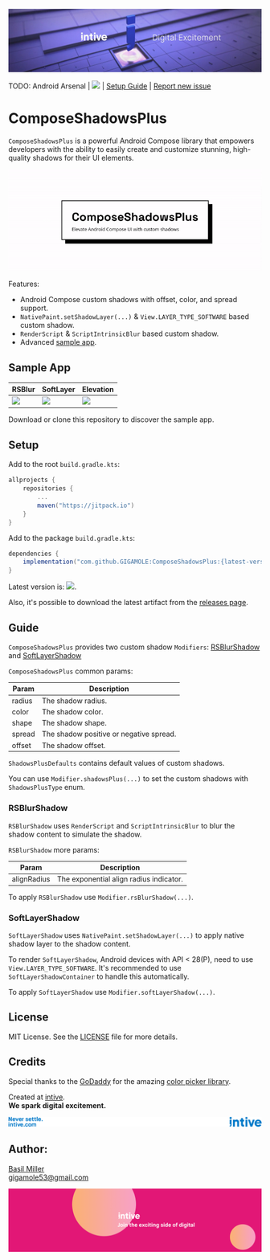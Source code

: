 [![](/media/header.png)](https://intive.com/)

TODO: Android Arsenal | ![](https://jitpack.io/v/GIGAMOLE/ComposeShadowsPlus.svg) | [Setup Guide](#setup)
| [Report new issue](https://github.com/GIGAMOLE/ComposeShadowsPlus/issues/new)

# ComposeShadowsPlus

`ComposeShadowsPlus` is a powerful Android Compose library that empowers developers with the ability to easily create and customize stunning, high-quality shadows for
their UI elements.

![](/media/demo.gif)

Features:

- Android Compose custom shadows with offset, color, and spread support.
- `NativePaint.setShadowLayer(...)` & `View.LAYER_TYPE_SOFTWARE` based custom shadow.
- `RenderScript` & `ScriptIntrinsicBlur` based custom shadow.
- Advanced [sample app](#sample-app).

## Sample App

| RSBlur | SoftLayer | Elevation |
|-|-|-|
| <img src="/media/rs_blur.gif" width="220"/> | <img src="/media/soft_layer.gif" width="220"/> | <img src="/media/elevation.gif" width="220"/> |

Download or clone this repository to discover the sample app.

## Setup

Add to the root `build.gradle.kts`:

``` groovy
allprojects {
    repositories {
        ...
        maven("https://jitpack.io")
    }
}
```

Add to the package `build.gradle.kts`:

``` groovy
dependencies {
    implementation("com.github.GIGAMOLE:ComposeShadowsPlus:{latest-version}")
}
```

Latest version is: ![](https://jitpack.io/v/GIGAMOLE/ComposeShadowsPlus.svg).

Also, it's possible to download the latest artifact from the [releases page](https://github.com/GIGAMOLE/ComposeShadowsPlus/releases).

## Guide

`ComposeShadowsPlus` provides two custom shadow `Modifiers`: [RSBlurShadow](#RSBlurShadow) and [SoftLayerShadow](#SoftLayerShadow)

`ComposeShadowsPlus` common params:

| Param | Description |
|-|-|
|radius|The shadow radius.|
|color|The shadow color.|
|shape|The shadow shape.|
|spread|The shadow positive or negative spread.|
|offset|The shadow offset.|

`ShadowsPlusDefaults` contains default values of custom shadows.

You can use `Modifier.shadowsPlus(...)` to set the custom shadows with `ShadowsPlusType` enum.

### RSBlurShadow

`RSBlurShadow` uses `RenderScript` and `ScriptIntrinsicBlur` to blur the shadow content to simulate the shadow.

`RSBlurShadow` more params:

| Param | Description |
|-|-|
|alignRadius|The exponential align radius indicator.|

To apply `RSBlurShadow` use `Modifier.rsBlurShadow(...)`.

### SoftLayerShadow

`SoftLayerShadow` uses `NativePaint.setShadowLayer(...)` to apply native shadow layer to the shadow content.

To render `SoftLayerShadow`, Android devices with API < 28(P), need to use `View.LAYER_TYPE_SOFTWARE`. It's recommended to use `SoftLayerShadowContainer` to handle this
automatically.

To apply `SoftLayerShadow` use `Modifier.softLayerShadow(...)`.

## License

MIT License. See the [LICENSE](https://github.com/GIGAMOLE/ComposeShadowsPlus/blob/master/LICENSE) file for more details.

## Credits

Special thanks to the [GoDaddy](https://github.com/godaddy) for the amazing [color picker library](https://github.com/godaddy/compose-color-picker).

Created at [intive](https://intive.com).  
**We spark digital excitement.**

[![](/media/credits.png)](https://intive.com/)

## Author:

[Basil Miller](https://www.linkedin.com/in/gigamole/)  
[gigamole53@gmail.com](mailto:gigamole53@gmail.com)

[![](/media/footer.png)](https://intive.com/careers)